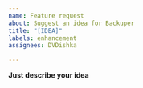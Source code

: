 ```yaml
---
name: Feature request
about: Suggest an idea for Backuper
title: "[IDEA]"
labels: enhancement
assignees: DVDishka

---
```


**Just describe your idea**
